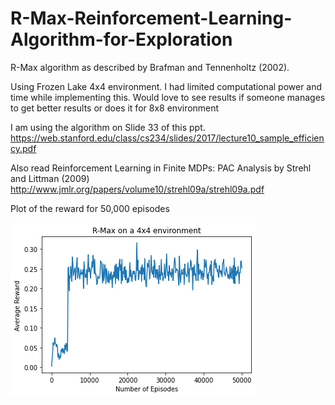 # R-Max-Reinforcement-Learning-Algorithm-for-Exploration
R-Max algorithm as described by Brafman and Tennenholtz (2002).

Using Frozen Lake 4x4 environment.
I had limited computational power and time while implementing this.
Would love to see results if someone manages to get better results or does it for 8x8 environment

I am using the algorithm on Slide 33 of this ppt.
https://web.stanford.edu/class/cs234/slides/2017/lecture10_sample_efficiency.pdf

Also read
Reinforcement Learning in Finite MDPs: PAC Analysis by Strehl and Littman (2009)
http://www.jmlr.org/papers/volume10/strehl09a/strehl09a.pdf

Plot of the reward for 50,000 episodes

![picture](/rmax.png)

